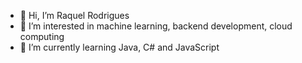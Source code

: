 - 👋 Hi, I’m Raquel Rodrigues
- 👀 I’m interested in machine learning, backend development, cloud computing
- 🌱 I’m currently learning Java, C# and JavaScript


<!---
raquelmrodrigues/raquelmrodrigues is a ✨ special ✨ repository because its `README.md` (this file) appears on your GitHub profile.
You can click the Preview link to take a look at your changes.
--->
